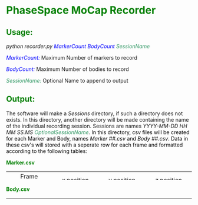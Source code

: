 <!-- #######  YAY, I AM THE SOURCE EDITOR! #########-->
<h1 style="color: #5e9ca0;"><span style="color: #008000;">PhaseSpace MoCap Recorder</span></h1>
<h2 style="color: #2e6c80;"><span style="color: #008000;">Usage:</span></h2>
<p><em>python recorder.py </em><span style="color: #0000ff;"><em>MarkerCount BodyCount&nbsp;</em></span><span style="color: #339966;"><em>SessionName</em></span></p>
<p><span style="color: #0000ff;"><em>MarkerCount:&nbsp;</em></span>Maximum Number of markers to record</p>
<p><span style="color: #0000ff;"><em>BodyCount:&nbsp;</em></span>Maximum Number of bodies to record</p>
<p><span style="color: #339966;"><em>SessionName:&nbsp;</em></span>Optional Name to append to output</p>
<h2 style="color: #2e6c80;"><span style="color: #008000;">Output:</span></h2>
<p>The software will make a&nbsp;<em>Sessions</em> directory, if such a directory does not exists. In this directory, another directory will be made containing the name of the individual recording session. Sessions are names&nbsp;<em>YYYY-MM-DD HH MM SS.MS <span style="color: #00ff00;"><span style="color: #339966;">OptionalSessionName</span><span style="color: #000000;">.</span>&nbsp;</span></em><span style="color: #00ff00;"><span style="color: #000000;">In this directory, csv files will be created for each Marker and Body, names&nbsp;<em>Marker ##.csv&nbsp;</em>and&nbsp;<em>Body ##.csv</em>. Data in these csv's will stored with a seperate row for each frame and formatted according to the following tables:</span></span></p>
<p><span style="color: #008000;"><strong>Marker.csv</strong></span></p>
<table style="height: 23px;" width="552">
<tbody>
<tr>
<td style="width: 131px; text-align: center;">Frame time(ms)</td>
<td style="width: 131px; text-align: center;"><em>x</em>&nbsp;position</td>
<td style="width: 131px; text-align: center;"><em>y</em>&nbsp;position</td>
<td style="width: 131px; text-align: center;"><em>z</em>&nbsp;position</td>
</tr>
</tbody>
</table>
<p><span style="color: #008000;"><strong>Body.csv</strong></span></p>
<table style="height: 5px;" width="653">
<tbody>
<tr>
<td style="width: 75px; text-align: center;">Frame time(ms)</td>
<td style="width: 75px; text-align: center;"><em>x</em>&nbsp;position</td>
<td style="width: 75px; text-align: center;"><em>y</em>&nbsp;position</td>
<td style="width: 75px; text-align: center;"><em>z</em>&nbsp;position</td>
<td style="width: 75px; text-align: center;"><em>q0</em></td>
<td style="width: 75px; text-align: center;"><em>q1</em></td>
<td style="width: 75px; text-align: center;"><em>q2</em></td>
<td style="width: 76px; text-align: center;"><em>q3</em></td>
</tr>
</tbody>
</table>
